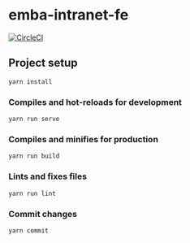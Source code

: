 # emba-intranet-fe

[![CircleCI](https://circleci.com/gh/ymz-studio/emba-intranet-fe/tree/dev.svg?style=svg)](https://circleci.com/gh/ymz-studio/emba-intranet-fe/tree/dev)

## Project setup

```
yarn install
```

### Compiles and hot-reloads for development

```
yarn run serve
```

### Compiles and minifies for production

```
yarn run build
```

### Lints and fixes files

```
yarn run lint
```

### Commit changes

```
yarn commit
```